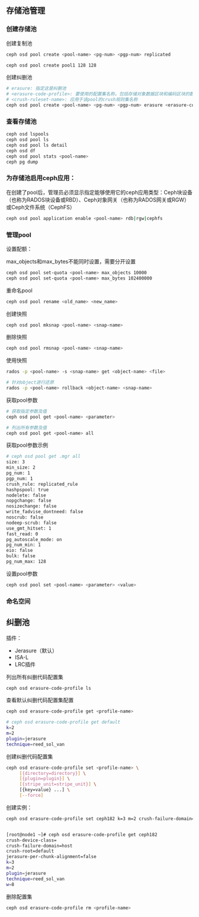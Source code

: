 ## 存储池管理

### 创建存储池

创建复制池

```bash
ceph osd pool create <pool-name> <pg-num> <pgp-num> replicated
```

```bash
ceph osd pool create pool1 128 128
```

创建纠删池

```bash
# erasure: 指定这是纠删池
# <erasure-code-profile>: 要使用的配置集名称。包括存储对象数据区块和编码区块的数量、纠删代码插件和算法
# <crush-ruleset-name>: 应用于该pool的crush规则集名称
ceph osd pool create <pool-name> <pg-num> <pgp-num> erasure <erasure-code-profile> <crush-ruleset-name> <expectd_num_objects>
```

### 查看存储池

```bash
ceph osd lspools
ceph osd pool ls
ceph osd pool ls detail
ceph osd df
ceph osd pool stats <pool-name>
ceph pg dump
```

### 为存储池启用ceph应用：

在创建了pool后，管理员必须显示指定能够使用它的ceph应用类型：Ceph块设备（也称为RADOS块设备或RBD）、Ceph对象网关（也称为RADOS网关或RGW）或Ceph文件系统（CephFS） 

```bash
ceph osd pool application enable <pool-name> rdb|rgw|cephfs
```



### 管理pool

设置配额：

max_objects和max_bytes不能同时设置，需要分开设置

```bash
ceph osd pool set-quota <pool-name> max_objects 10000
ceph osd pool set-quota <pool-name> max_bytes 102400000 
```

重命名pool

```bash
ceph osd pool rename <old_name> <new_name>
```

创建快照

```bash
ceph osd pool mksnap <pool-name> <snap-name>
```

删除快照

```bash
ceph osd pool rmsnap <pool-name> <snap-name>
```

使用快照

```bash
rados -p <pool-name> -s <snap-name> get <object-name> <file>

# 针对object进行还原
rados -p <pool-name> rollback <object-name> <snap-name>
```

获取pool参数

```bash
# 获取指定参数及值
ceph osd pool get <pool-name> <parameter>

# 列出所有参数及值
ceph osd pool get <pool-name> all
```

获取pool参数示例

```bash
# ceph osd pool get .mgr all
size: 3
min_size: 2
pg_num: 1
pgp_num: 1
crush_rule: replicated_rule
hashpspool: true
nodelete: false
nopgchange: false
nosizechange: false
write_fadvise_dontneed: false
noscrub: false
nodeep-scrub: false
use_gmt_hitset: 1
fast_read: 0
pg_autoscale_mode: on
pg_num_min: 1
eio: false
bulk: false
pg_num_max: 128
```

设置pool参数

```bash
ceph osd pool set <pool-name> <parameter> <value>
```

### 命名空间

## 纠删池

插件：

- Jerasure（默认）
- ISA-L
- LRC插件

列出所有纠删代码配置集

```bash
ceph osd erasure-code-profile ls
```

查看默认纠删代码配置集配置

```bash
ceph osd erasure-code-profile get <profile-name>

# ceph osd erasure-code-profile get default
k=2
m=2
plugin=jerasure
technique=reed_sol_van
```

创建纠删代码配置集

```bash
ceph osd erasure-code-profile set <profile-name> \
     [{directory=directory}] \
     [{plugin=plugin}] \
     [{stripe_unit=stripe_unit}] \
     [{key=value} ...] \
     [--force]
```

创建实例：

```bash
ceph osd erasure-code-profile set ceph182 k=3 m=2 crush-failure-domain=host


[root@node1 ~]# ceph osd erasure-code-profile get ceph182
crush-device-class=
crush-failure-domain=host
crush-root=default
jerasure-per-chunk-alignment=false
k=3
m=2
plugin=jerasure
technique=reed_sol_van
w=8

```



删除配置集

```bash
ceph osd erasure-code-profile rm <profile-name>
```

